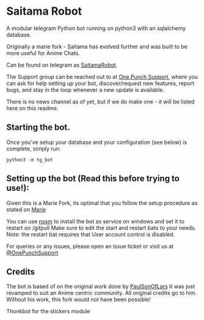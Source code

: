# Saitama Robot
A modular telegram Python bot running on python3 with an sqlalchemy database.

Originally a marie fork - Saitama has evolved further and was built to be more useful for Anime Chats. 

Can be found on telegram as [SaitamaRobot](https://t.me/SaitamaRobot).

The Support group can be reached out to at [One Punch Support](https://t.me/OnePunchSupport), where you can ask for help setting up your bot, discover/request new features, report bugs, and stay in the loop whenever a new update is available. 

There is no news channel as of yet, but if we do make one - it will be listed here on this readme. 

## Starting the bot.

Once you've setup your database and your configuration (see below) is complete, simply run:

`python3 -m tg_bot`

## Setting up the bot (Read this before trying to use!):
Given this is a Marie Fork, its optimal that you follow the setup procedure as stated on [Marie](https://github.com/PaulSonOfLars/tgbot/blob/master/README.md)

You can use [nssm](https://nssm.cc/usage) to install the bot as service on windows and set it to restart on /gitpull 
Make sure to edit the start and restart bats to your needs. 
Note: the restart bat requires that User account control is disabled.

For queries or any issues, please open an issue ticket or visit us at [@OnePunchSupport](https://t.me/onepunchsupport)
## Credits
The bot is based of on the original work done by [PaulSonOfLars](https://github.com/PaulSonOfLars)
It was just revamped to suit an Anime centric community. All original credits go to him. Without his work, this fork would not have been possible!

Thonkbot for the stickers module
